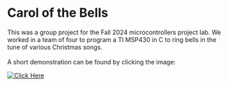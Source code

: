 # Carol of the Bells
This was a group project for the Fall 2024 microcontrollers project lab. We worked in a team of four to program a TI MSP430 in C to ring bells in the tune of various Christmas songs. <br><br> A  short demonstration can be found by clicking the image:


[![Click Here](https://img.youtube.com/vi/t6wGYzTVUJc/0.jpg)](https://youtu.be/t6wGYzTVUJc)
